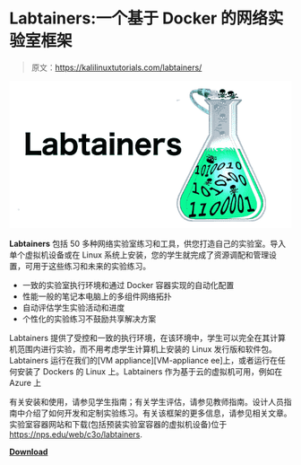 # Labtainers:一个基于 Docker 的网络实验室框架

> 原文：<https://kalilinuxtutorials.com/labtainers/>

[![](img//4f97efe2d08ccaf95bdf557541ab228d.png)](https://blogger.googleusercontent.com/img/b/R29vZ2xl/AVvXsEgPx1TAccHGLQZNgKWmoUNB350nCtwM8hO0xY1azccly8DcW3SswpuLQ71JDAqX6tR4MBXcTIb2_SkLpsNhsnoL5np9T04HXDUzaNL7W61bMHuPUdF-5bvqzmKZKRzTQi6lj_Khwoei1GC_GIXMdcr_aPZytrC0SHKUelW3ON-ND5kTDQZd-3njYWPk/s728/aefd9000-7755-11ea-9ad0-5a7bdb02f2ea%20(1).png)

**Labtainers** 包括 50 多种网络实验室练习和工具，供您打造自己的实验室。导入单个虚拟机设备或在 Linux 系统上安装，您的学生就完成了资源调配和管理设置，可用于这些练习和未来的实验练习。

*   一致的实验室执行环境和通过 Docker 容器实现的自动化配置
*   性能一般的笔记本电脑上的多组件网络拓扑
*   自动评估学生实验活动和进度
*   个性化的实验练习不鼓励共享解决方案

Labtainers 提供了受控和一致的执行环境，在该环境中，学生可以完全在其计算机范围内进行实验，而不用考虑学生计算机上安装的 Linux 发行版和软件包。Labtainers 运行在我们的[VM appliance][VM-appliance ee]上，或者运行在任何安装了 Dockers 的 Linux 上。Labtainers 作为基于云的虚拟机可用，例如在 Azure 上

有关安装和使用，请参见学生指南；有关学生评估，请参见教师指南。设计人员指南中介绍了如何开发和定制实验练习。有关该框架的更多信息，请参见相关文章。实验室容器网站和下载(包括预装实验室容器的虚拟机设备)位于 https://nps.edu/web/c3o/labtainers.

[**Download**](https://github.com/mfthomps/Labtainers)